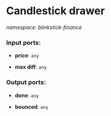 # Candlestick drawer

_namespace: blinkstick-finance_

### Input ports:

* __price__: ` any `


* __max diff__: ` any `

### Output ports:

* __done__: ` any `


* __bounced__: ` any `


